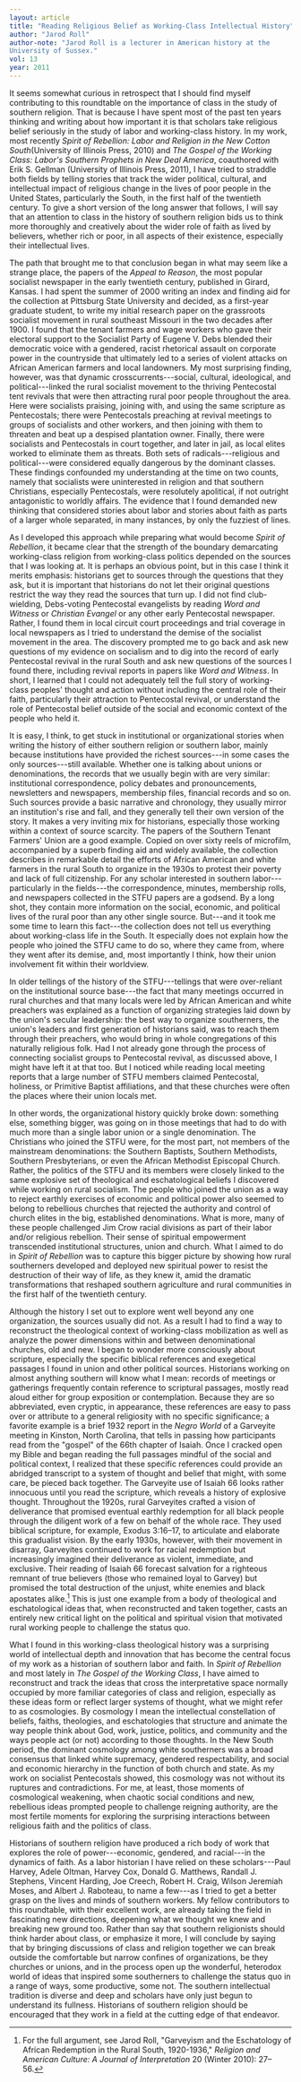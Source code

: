 ```yaml
---
layout: article
title: "Reading Religious Belief as Working-Class Intellectual History"
author: "Jarod Roll"
author-note: "Jarod Roll is a lecturer in American history at the
University of Sussex."
vol: 13
year: 2011
---
```


It seems somewhat curious in retrospect that I should find myself
contributing to this roundtable on the importance of class in the study
of southern religion. That is because I have spent most of the past ten
years thinking and writing about how important it is that scholars take
religious belief seriously in the study of labor and working-class
history. In my work, most recently *Spirit of Rebellion: Labor and
Religion in the New Cotton South*(University of Illinois Press, 2010)
and *The Gospel of the Working Class: Labor's Southern Prophets in New
Deal America*, coauthored with Erik S. Gellman (University of Illinois
Press, 2011), I have tried to straddle both fields by telling stories
that track the wider political, cultural, and intellectual impact of
religious change in the lives of poor people in the United States,
particularly the South, in the first half of the twentieth century. To
give a short version of the long answer that follows, I will say that an
attention to class in the history of southern religion bids us to think
more thoroughly and creatively about the wider role of faith as lived by
believers, whether rich or poor, in all aspects of their existence,
especially their intellectual lives.

The path that brought me to that conclusion began in what may seem like
a strange place, the papers of the *Appeal to Reason*, the most popular
socialist newspaper in the early twentieth century, published in Girard,
Kansas. I had spent the summer of 2000 writing an index and finding aid
for the collection at Pittsburg State University and decided, as a
first-year graduate student, to write my initial research paper on the
grassroots socialist movement in rural southeast Missouri in the two
decades after 1900. I found that the tenant farmers and wage workers who
gave their electoral support to the Socialist Party of Eugene V. Debs
blended their democratic voice with a gendered, racist rhetorical
assault on corporate power in the countryside that ultimately led to a
series of violent attacks on African American farmers and local
landowners. My most surprising finding, however, was that dynamic
crosscurrents---social, cultural, ideological, and political---linked the
rural socialist movement to the thriving Pentecostal tent revivals that
were then attracting rural poor people throughout the area. Here were
socialists praising, joining with, and using the same scripture as
Pentecostals; there were Pentecostals preaching at revival meetings to
groups of socialists and other workers, and then joining with them to
threaten and beat up a despised plantation owner. Finally, there were
socialists and Pentecostals in court together, and later in jail, as
local elites worked to eliminate them as threats. Both sets of
radicals---religious and political---were considered equally dangerous by
the dominant classes. These findings confounded my understanding at the
time on two counts, namely that socialists were uninterested in religion
and that southern Christians, especially Pentecostals, were resolutely
apolitical, if not outright antagonistic to worldly affairs. The
evidence that I found demanded new thinking that considered stories
about labor and stories about faith as parts of a larger whole
separated, in many instances, by only the fuzziest of lines.

As I developed this approach while preparing what would become *Spirit
of Rebellion*, it became clear that the strength of the boundary
demarcating working-class religion from working-class politics depended
on the sources that I was looking at. It is perhaps an obvious point,
but in this case I think it merits emphasis: historians get to sources
through the questions that they ask, but it is important that historians
do not let their original questions restrict the way they read the
sources that turn up. I did not find club-wielding, Debs-voting
Pentecostal evangelists by reading *Word and Witness* or *Christian
Evangel* or any other early Pentecostal newspaper. Rather, I found them
in local circuit court proceedings and trial coverage in local
newspapers as I tried to understand the demise of the socialist movement
in the area. The discovery prompted me to go back and ask new questions
of my evidence on socialism and to dig into the record of early
Pentecostal revival in the rural South and ask new questions of the
sources I found there, including revival reports in papers like *Word
and Witness*. In short, I learned that I could not adequately tell the
full story of working-class peoples' thought and action without
including the central role of their faith, particularly their attraction
to Pentecostal revival, or understand the role of Pentecostal belief
outside of the social and economic context of the people who held it.

It is easy, I think, to get stuck in institutional or organizational
stories when writing the history of either southern religion or southern
labor, mainly because institutions have provided the richest sources---in
some cases the only sources---still available. Whether one is talking
about unions or denominations, the records that we usually begin with
are very similar: institutional correspondence, policy debates and
pronouncements, newsletters and newspapers, membership files, financial
records and so on. Such sources provide a basic narrative and
chronology, they usually mirror an institution's rise and fall, and they
generally tell their own version of the story. It makes a very inviting
mix for historians, especially those working within a context of source
scarcity. The papers of the Southern Tenant Farmers' Union are a good
example. Copied on over sixty reels of microfilm, accompanied by a
superb finding aid and widely available, the collection describes in
remarkable detail the efforts of African American and white farmers in
the rural South to organize in the 1930s to protest their poverty and
lack of full citizenship. For any scholar interested in southern
labor---particularly in the fields---the correspondence, minutes, membership
rolls, and newspapers collected in the STFU papers are a godsend. By a
long shot, they contain more information on the social, economic, and
political lives of the rural poor than any other single source. But---and
it took me some time to learn this fact---the collection does not tell us
everything about working-class life in the South. It especially does not
explain how the people who joined the STFU came to do so, where they
came from, where they went after its demise, and, most importantly I
think, how their union involvement fit within their worldview.

In older tellings of the history of the STFU---tellings that were
over-reliant on the institutional source base---the fact that many
meetings occurred in rural churches and that many locals were led by
African American and white preachers was explained as a function of
organizing strategies laid down by the union's secular leadership: the
best way to organize southerners, the union's leaders and first
generation of historians said, was to reach them through their
preachers, who would bring in whole congregations of this naturally
religious folk. Had I not already gone through the process of connecting
socialist groups to Pentecostal revival, as discussed above, I might
have left it at that too. But I noticed while reading local meeting
reports that a large number of STFU members claimed Pentecostal,
holiness, or Primitive Baptist affiliations, and that these churches
were often the places where their union locals met.

In other words, the organizational history quickly broke down: something
else, something bigger, was going on in those meetings that had to do
with much more than a single labor union or a single denomination. The
Christians who joined the STFU were, for the most part, not members of
the mainstream denominations: the Southern Baptists, Southern
Methodists, Southern Presbyterians, or even the African Methodist
Episcopal Church. Rather, the politics of the STFU and its members were
closely linked to the same explosive set of theological and
eschatological beliefs I discovered while working on rural socialism.
The people who joined the union as a way to reject earthly exercises of
economic and political power also seemed to belong to rebellious
churches that rejected the authority and control of church elites in the
big, established denominations. What is more, many of these people
challenged Jim Crow racial divisions as part of their labor and/or
religious rebellion. Their sense of spiritual empowerment transcended
institutional structures, union and church. What I aimed to do in
*Spirit of Rebellion* was to capture this bigger picture by showing how
rural southerners developed and deployed new spiritual power to resist
the destruction of their way of life, as they knew it, amid the dramatic
transformations that reshaped southern agriculture and rural communities
in the first half of the twentieth century.

Although the history I set out to explore went well beyond any one
organization, the sources usually did not. As a result I had to find a
way to reconstruct the theological context of working-class mobilization
as well as analyze the power dimensions within and between
denominational churches, old and new. I began to wonder more consciously
about scripture, especially the specific biblical references and
exegetical passages I found in union and other political sources.
Historians working on almost anything southern will know what I mean:
records of meetings or gatherings frequently contain reference to
scriptural passages, mostly read aloud either for group exposition or
contemplation. Because they are so abbreviated, even cryptic, in
appearance, these references are easy to pass over or attribute to a
general religiosity with no specific significance; a favorite example is
a brief 1932 report in the *Negro World* of a Garveyite meeting in
Kinston, North Carolina, that tells in passing how participants read
from the "gospel" of the 66th chapter of Isaiah. Once I cracked open my
Bible and began reading the full passages mindful of the social and
political context, I realized that these specific references could
provide an abridged transcript to a system of thought and belief that
might, with some care, be pieced back together. The Garveyite use of
Isaiah 66 looks rather innocuous until you read the scripture, which
reveals a history of explosive thought. Throughout the 1920s, rural
Garveyites crafted a vision of deliverance that promised eventual
earthly redemption for all black people through the diligent work of a
few on behalf of the whole race. They used biblical scripture, for
example, Exodus 3:16–17, to articulate and elaborate this gradualist
vision. By the early 1930s, however, with their movement in disarray,
Garveyites continued to work for racial redemption but increasingly
imagined their deliverance as violent, immediate, and exclusive. Their
reading of Isaiah 66 forecast salvation for a righteous remnant of true
believers (those who remained loyal to Garvey) but promised the total
destruction of the unjust, white enemies and black apostates
alike.[^1]  This is just one example from a body of theological
and eschatological ideas that, when reconstructed and taken together,
casts an entirely new critical light on the political and spiritual
vision that motivated rural working people to challenge the status quo.

What I found in this working-class theological history was a surprising
world of intellectual depth and innovation that has become the central
focus of my work as a historian of southern labor and faith. In *Spirit
of Rebellion* and most lately in *The Gospel of the Working Class*, I
have aimed to reconstruct and track the ideas that cross the
interpretative space normally occupied by more familiar categories of
class and religion, especially as these ideas form or reflect larger
systems of thought, what we might refer to as cosmologies. By cosmology
I mean the intellectual constellation of beliefs, faiths, theologies,
and eschatologies that structure and animate the way people think about
God, work, justice, politics, and community and the ways people act (or
not) according to those thoughts. In the New South period, the dominant
cosmology among white southerners was a broad consensus that linked
white supremacy, gendered respectability, and social and economic
hierarchy in the function of both church and state. As my work on
socialist Pentecostals showed, this cosmology was not without its
ruptures and contradictions. For me, at least, those moments of
cosmological weakening, when chaotic social conditions and new,
rebellious ideas prompted people to challenge reigning authority, are
the most fertile moments for exploring the surprising interactions
between religious faith and the politics of class.

Historians of southern religion have produced a rich body of work that
explores the role of power---economic, gendered, and racial---in the
dynamics of faith. As a labor historian I have relied on these
scholars---Paul Harvey, Adele Oltman, Harvey Cox, Donald G. Matthews,
Randall J. Stephens, Vincent Harding, Joe Creech, Robert H. Craig,
Wilson Jeremiah Moses, and Albert J. Raboteau, to name a few---as I tried
to get a better grasp on the lives and minds of southern workers. My
fellow contributors to this roundtable, with their excellent work, are
already taking the field in fascinating new directions, deepening what
we thought we knew and breaking new ground too. Rather than say that
southern religionists should think harder about class, or emphasize it
more, I will conclude by saying that by bringing discussions of class
and religion together we can break outside the comfortable but narrow
confines of organizations, be they churches or unions, and in the
process open up the wonderful, heterodox world of ideas that inspired
some southerners to challenge the status quo in a range of ways, some
productive, some not. The southern intellectual tradition is diverse and
deep and scholars have only just begun to understand its fullness.
Historians of southern religion should be encouraged that they work in a
field at the cutting edge of that endeavor.

[^1]:  For the full argument, see Jarod Roll, "Garveyism and the
Eschatology of African Redemption in the Rural South, 1920-1936,"
*Religion and American Culture: A Journal of Interpretation* 20 (Winter
2010): 27–56.
 
